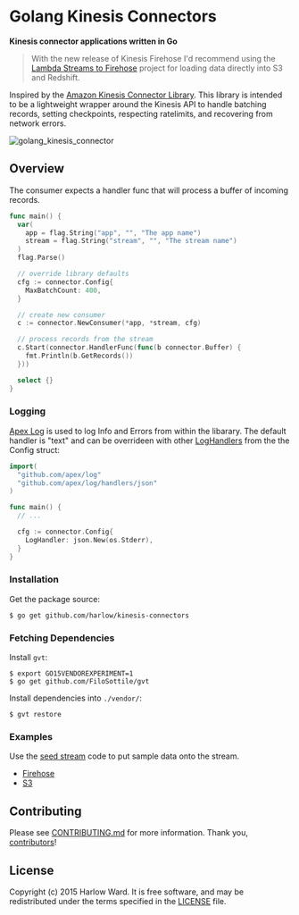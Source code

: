 # Golang Kinesis Connectors

__Kinesis connector applications written in Go__

> With the new release of Kinesis Firehose I'd recommend using the [Lambda Streams to Firehose](https://github.com/awslabs/lambda-streams-to-firehose) project for loading data directly into S3 and Redshift.

Inspired by the [Amazon Kinesis Connector Library](https://github.com/awslabs/amazon-kinesis-connectors). This library is intended to be a lightweight wrapper around the Kinesis API to handle batching records, setting checkpoints, respecting ratelimits,  and recovering from network errors.

![golang_kinesis_connector](https://cloud.githubusercontent.com/assets/739782/4262283/2ee2550e-3b97-11e4-8cd1-21a5d7ee0964.png)

## Overview

The consumer expects a handler func that will process a buffer of incoming records.

```go
func main() {
  var(
    app = flag.String("app", "", "The app name")
    stream = flag.String("stream", "", "The stream name")
  )
  flag.Parse()

  // override library defaults
  cfg := connector.Config{
    MaxBatchCount: 400,
  }

  // create new consumer
  c := connector.NewConsumer(*app, *stream, cfg)

  // process records from the stream
  c.Start(connector.HandlerFunc(func(b connector.Buffer) {
    fmt.Println(b.GetRecords())
  }))

  select {}
}
```

### Logging

[Apex Log](https://medium.com/@tjholowaychuk/apex-log-e8d9627f4a9a#.5x1uo1767) is used to log Info and Errors from within the libarary. The default handler is "text" and can be overrideen with other [LogHandlers](https://github.com/apex/log/tree/master/_examples) from the the Config struct:

```go
import(
  "github.com/apex/log"
  "github.com/apex/log/handlers/json"
)

func main() {
  // ...

  cfg := connector.Config{
    LogHandler: json.New(os.Stderr),
  }
}
```

### Installation

Get the package source:

    $ go get github.com/harlow/kinesis-connectors

### Fetching Dependencies

Install `gvt`:

    $ export GO15VENDOREXPERIMENT=1
    $ go get github.com/FiloSottile/gvt

Install dependencies into `./vendor/`:

    $ gvt restore

### Examples

Use the [seed stream](https://github.com/harlow/kinesis-connectors/tree/master/examples/seed) code to put sample data onto the stream.

* [Firehose](https://github.com/harlow/kinesis-connectors/tree/master/examples/firehose)
* [S3](https://github.com/harlow/kinesis-connectors/tree/master/examples/s3)


## Contributing

Please see [CONTRIBUTING.md] for more information. Thank you, [contributors]!

[LICENSE]: /MIT-LICENSE
[CONTRIBUTING.md]: /CONTRIBUTING.md

## License

Copyright (c) 2015 Harlow Ward. It is free software, and may
be redistributed under the terms specified in the [LICENSE] file.

[contributors]: https://github.com/harlow/kinesis-connectors/graphs/contributors

